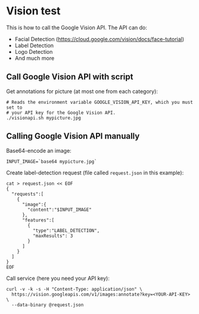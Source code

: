 # Vision test

This is how to call the Google Vision API. The API can do:

* Facial Detection (https://cloud.google.com/vision/docs/face-tutorial)
* Label Detection
* Logo Detection
* And much more

## Call Google Vision API with script

Get annotations for picture (at most one from each category):

```
# Reads the environment variable GOOGLE_VISION_API_KEY, which you must set to
# your API key for the Google Vision API.
./visionapi.sh mypicture.jpg
```

## Calling Google Vision API manually

Base64-encode an image:

```
INPUT_IMAGE=`base64 mypicture.jpg`
```

Create label-detection request (file called `request.json` in this example):

```
cat > request.json << EOF
{
  "requests":[
    {
      "image":{
        "content":"$INPUT_IMAGE"
      },
      "features":[
        {
          "type":"LABEL_DETECTION",
          "maxResults": 3
        }
      ]
    }
  ]
}
EOF
```

Call service (here you need your API key):

```
curl -v -k -s -H "Content-Type: application/json" \
  https://vision.googleapis.com/v1/images:annotate?key=<YOUR-API-KEY> \
  --data-binary @request.json
```
